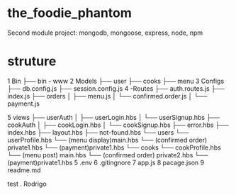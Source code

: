 # the_foodie_phantom
Second module project: mongodb, mongoose, express, node, npm

# struture
1 Bin
 ├── bin  - www
2 Models
 ├── user
 ├── cooks
 ├── menu
3 Configs
 ├── db.config.js
 ├── session.config.js
4 -Routes
 ├── auth.routes.js
 ├── index.js
 ├── orders
 │   ├── menu.js
 │   └── confirmed.order.js
 │   └── payment.js
 
 5 views
 ├── userAuth
 │   ├── userLogin.hbs
 │   └── userSignup.hbs
├── cookAuth
 │   ├── cookLogin.hbs
 │   └── cookSignup.hbs
 ├── error.hbs
 ├── index.hbs
 ├── layout.hbs
 ├── not-found.hbs
 └── users
       └── userProfile.hbs
       └── (menu display)main.hbs
       └── (confirmed order) private1.hbs
       └── (payment)private1.hbs
 └── cooks
       └── cookProfile.hbs
       └── (menu post) main.hbs
       └── (confirmed order) private2.hbs
       └── (payment)private1.hbs
5 .env
6 .gitingnore
7 app.js
8 pacage.json
9 readme.md


test . Rodrigo